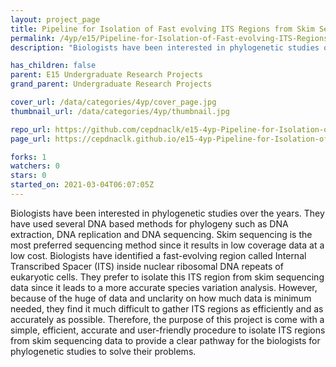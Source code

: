 ```yaml
---
layout: project_page
title: Pipeline for Isolation of Fast evolving ITS Regions from Skim Sequencing Data
permalink: /4yp/e15/Pipeline-for-Isolation-of-Fast-evolving-ITS-Regions-from-Skim-Sequencing-Data/
description: "Biologists have been interested in phylogenetic studies over the years. They have used several DNA based methods for phylogeny such as DNA extraction, DNA replication and DNA sequencing. Skim sequencing is the most preferred sequencing method since it results in low coverage data at a low cost.  Biologists have identified a fast-evolving region called Internal Transcribed Spacer (ITS) inside nuclear ribosomal DNA repeats of eukaryotic cells. They prefer to isolate this ITS region from skim sequencing data since it leads to a more accurate species variation analysis. However, because of the huge of data and unclarity on how much data is minimum needed, they find it much difficult to gather ITS regions as efficiently and as accurately as possible.  Therefore, the purpose of this project is come with a simple, efficient, accurate and user-friendly procedure to isolate ITS regions from skim sequencing data to provide a clear pathway for the biologists for phylogenetic studies to solve their problems."

has_children: false
parent: E15 Undergraduate Research Projects
grand_parent: Undergraduate Research Projects

cover_url: /data/categories/4yp/cover_page.jpg
thumbnail_url: /data/categories/4yp/thumbnail.jpg

repo_url: https://github.com/cepdnaclk/e15-4yp-Pipeline-for-Isolation-of-Fast-evolving-ITS-Regions-from-Skim-Sequencing-Data
page_url: https://cepdnaclk.github.io/e15-4yp-Pipeline-for-Isolation-of-Fast-evolving-ITS-Regions-from-Skim-Sequencing-Data

forks: 1
watchers: 0
stars: 0
started_on: 2021-03-04T06:07:05Z
---
```

Biologists have been interested in phylogenetic studies over the years. They have used several DNA based methods for phylogeny such as DNA extraction, DNA replication and DNA sequencing. Skim sequencing is the most preferred sequencing method since it results in low coverage data at a low cost.  Biologists have identified a fast-evolving region called Internal Transcribed Spacer (ITS) inside nuclear ribosomal DNA repeats of eukaryotic cells. They prefer to isolate this ITS region from skim sequencing data since it leads to a more accurate species variation analysis. However, because of the huge of data and unclarity on how much data is minimum needed, they find it much difficult to gather ITS regions as efficiently and as accurately as possible.  Therefore, the purpose of this project is come with a simple, efficient, accurate and user-friendly procedure to isolate ITS regions from skim sequencing data to provide a clear pathway for the biologists for phylogenetic studies to solve their problems.

